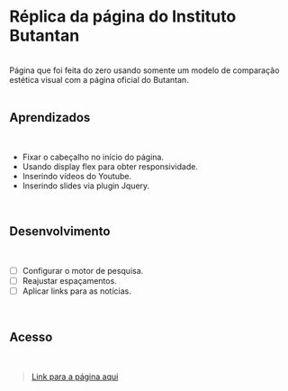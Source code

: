 # Réplica da página do Instituto Butantan

  
<br>
Página que foi feita do zero usando somente um modelo de comparação estética visual com a página oficial do Butantan.
<br><br>

## Aprendizados
<br>

* Fixar o cabeçalho no início do página.
* Usando display flex para obter responsividade.
* Inserindo vídeos do Youtube.
* Inserindo slides via plugin Jquery.

<br>

## Desenvolvimento
<br>

- [ ] Configurar o motor de pesquisa.
- [ ] Reajustar espaçamentos.
- [ ] Aplicar links para as notícias.

<br>

## Acesso
<br>

> [Link para a página aqui](https://replica-butantan.vercel.app/)
